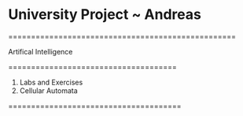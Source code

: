 # University Project ~ Andreas
==================================================

 Artifical Intelligence

=====================================

1. Labs and Exercises
2. Cellular Automata

======================================

